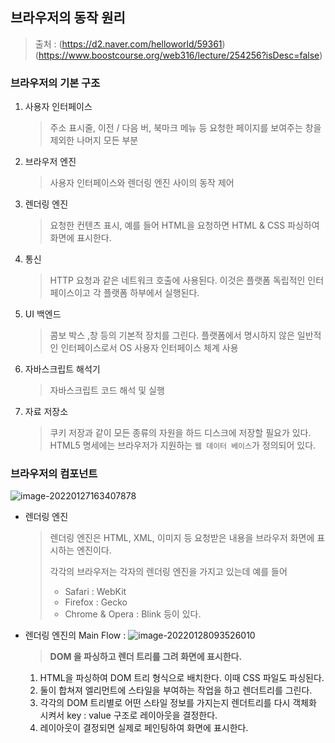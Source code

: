 ## 브라우저의 동작 원리

> 출처 : (https://d2.naver.com/helloworld/59361)
> 		   (https://www.boostcourse.org/web316/lecture/254256?isDesc=false)



### 브라우저의 기본 구조

1. 사용자 인터페이스

   > 주소 표시줄, 이전 / 다음 버, 북마크 메뉴 등 요청한 페이지를 보여주는 창을 제외한 나머지 모든 부분

2. 브라우저 엔진

   >사용자 인터페이스와 렌더링 엔진 사이의 동작 제어

3. 렌더링 엔진

   > 요청한 컨텐츠 표시, 예를 들어 HTML을 요청하면 HTML & CSS 파싱하여 화면에 표시한다.

4. 통신

   > HTTP 요청과 같은 네트워크 호출에 사용된다. 이것은 플랫폼 독립적인 인터페이스이고 각 플랫폼 하부에서 실행된다. 

5. UI 백엔드

   > 콤보 박스 ,창 등의 기본적 장치를 그린다. 플랫폼에서 명시하지 않은 일반적인 인터페이스로서 OS 사용자 인터페이스 체계 사용

6. 자바스크립트 해석기

   > 자바스크립트 코드 해석 및 실행

7. 자료 저장소

   > 쿠키 저장과 같이 모든 종류의 자원을 하드 디스크에 저장할 필요가 있다. HTML5 명세에는 브라우저가 지원하는 `웹 데이터 베이스`가 정의되어 있다.

   

### 브라우저의 컴포넌트

![image-20220127163407878](C:\Users\user\AppData\Roaming\Typora\typora-user-images\image-20220127163407878.png)



* 렌더링 엔진 

  > 렌더링 엔진은 HTML, XML, 이미지 등 요청받은 내용을 브라우저 화면에 표시하는 엔진이다.
  >
  > 각각의 브라우저는 각자의 렌더링 엔진을 가지고 있는데 예를 들어
  >
  > * Safari : WebKit
  > * Firefox : Gecko
  > * Chrome & Opera : Blink 등이 있다.

  

* 렌더링 엔진의 Main Flow :
  ![image-20220128093526010](C:\Users\user\AppData\Roaming\Typora\typora-user-images\image-20220128093526010.png)
  
  > **DOM 을 파싱하고 렌더 트리를 그려  화면에 표시한다.**
  
  1. HTML을 파싱하여 DOM 트리 형식으로 배치한다. 이때 CSS 파일도 파싱된다.
  2. 둘이 합쳐져 엘리먼트에 스타일을 부여하는 작업을 하고 렌더트리를 그린다.
  3. 각각의 DOM 트리별로 어떤 스타일 정보를 가지는지 렌더트리를 다시 객체화 시켜서 key : value 구조로 레이아웃을 결정한다.
  4. 레이아웃이 결정되면 실제로 페인팅하여 화면에 표시한다.



